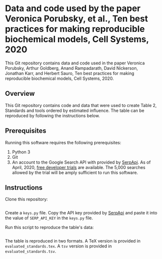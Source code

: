 # Data and code used by the paper Veronica Porubsky, et al., Ten best practices for making reproducible biochemical models, Cell Systems, 2020

This Git repository contains data and code used in the paper Veronica Porubsky, Arthur Goldberg, Anand Rampadarath, David Nickerson, Jonathan Karr, and Herbert Sauro, Ten best practices for making reproducible biochemical models, Cell Systems, 2020.

[//]: # (Todo: add exact paper reference; check table number and name.)
[//]: # (Todo: add exact paper reference.)
[//]: # (Todo: spellcheck)


## Overview
This Git repository contains code and data that were used to create Table 2, Standards and tools ordered by estimated influence.
The table can be reproduced by following the instructions below.

## Prerequisites

Running this software requires the following prerequisites:

1. Python 3
2. Git
3. An account to the Google Search API with provided by [SerpApi](https://serpapi.com/). As of April, 2020, [free developer trials](https://serpapi.com/#pricing) are available. The 5,000 searches allowed by the trial will be amply sufficient to run this software.

## Instructions

Clone this repository:

```git clone https://github.com/KarrLab/paper_2018_curr_opin_sys_biol.git
```

Create a `keys.py` file.
Copy the API key provided by [SerpApi](https://serpapi.com/) and paste it into the value of `SERP_API_KEY` in the `keys.py` file.

Run this script to reproduce the table's data:

```reproduce_table_2.sh
```

The table is reproduced in two formats.
A TeX version is provided in `evaluated_standards.tex`.
A `tsv` version is provided in `evaluated_standards.tsv`.

